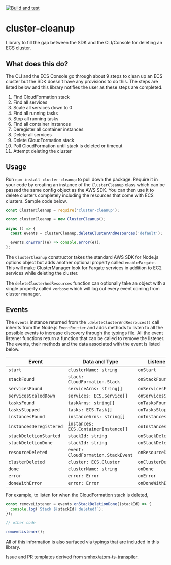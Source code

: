 [![Build and test](https://github.com/YashdalfTheGray/cluster-cleanup/actions/workflows/build-and-test.yml/badge.svg)](https://github.com/YashdalfTheGray/cluster-cleanup/actions/workflows/build-and-test.yml)

# cluster-cleanup

Library to fill the gap between the SDK and the CLI/Console for deleting an ECS cluster.

## What does this do?

The CLI and the ECS Console go through about 9 steps to clean up an ECS cluster but the SDK doesn't have any provisions to do this. The steps are listed below and this library notifies the user as these steps are completed.

1. Find CloudFormation stack
1. Find all services
1. Scale all services down to 0
1. Find all running tasks
1. Stop all running tasks
1. Find all container instances
1. Deregister all container instances
1. Delete all services
1. Delete CloudFormation stack
1. Poll CloudFormation until stack is deleted or timeout
1. Attempt deleting the cluster

## Usage

Run `npm install cluster-cleanup` to pull down the package. Require it in your code by creating an instance of the `ClusterCleanup` class which can be passed the same config object as the AWS SDK. You can then use it to delete clusters completely including the resources that come with ECS clusters. Sample code below.

```javascript
const ClusterCleanup = require('cluster-cleanup');

const clusterCleanup = new ClusterCleanup();

async () => {
  const events = clusterCleanup.deleteClusterAndResources('default');

  events.onError((e) => console.error(e));
};
```

The `ClusterCleanup` constructor takes the standard AWS SDK for Node.js options object but adds another optional property called `enableFargate`. This will make ClusterManager look for Fargate services in addition to EC2 services while deleting the cluster.

The `deleteClusterAndResources` function can optionally take an object with a single property called `verbose` which will log out every event coming from cluster manager.

## Events

The `events` instance returned from the `.deleteClusterAndResrouces()` call inherits from the Node.js `EventEmitter` and adds methods to listen to all the possible events to increase discovery through the typings file. All the event listener functions return a function that can be called to remove the listener. The events, their methods and the data associated with the event is listed below.

| Event                   | Data and Type                        | Listener Method           |
| ----------------------- | ------------------------------------ | ------------------------- |
| `start`                 | `clusterName: string`                | `onStart`                 |
| `stackFound`            | `stack: CloudFormation.Stack`        | `onStackFound`            |
| `servicesFound`         | `serviceArns: string[]`              | `onServicesFound`         |
| `servicesScaledDown`    | `services: ECS.Service[]`            | `onServicesScaledDown`    |
| `tasksFound`            | `taskArns: string[]`                 | `onTasksFound`            |
| `tasksStopped`          | `tasks: ECS.Task[]`                  | `onTasksStopped`          |
| `instancesFound`        | `instanceArns: string[]`             | `onInstancesFound`        |
| `instancesDeregistered` | `instances: ECS.ContainerInstance[]` | `onInstancesDeregistered` |
| `stackDeletionStarted`  | `stackId: string`                    | `onStackDeletionStarted`  |
| `stackDeletionDone`     | `stackId: string`                    | `onStackDeletionDone`     |
| `resourceDeleted`       | `event: CloudFormation.StackEvent`   | `onResourceDeleted`       |
| `clusterDeleted`        | `cluster: ECS.Cluster`               | `onClusterDeleted`        |
| `done`                  | `clusterName: string`                | `onDone`                  |
| `error`                 | `error: Error`                       | `onError`                 |
| `doneWithError`         | `error: Error`                       | `onDoneWithError`         |

For example, to listen for when the CloudFormation stack is deleted,

```javascript
const removeListener = events.onStackDeletionDone((stackId) => {
  console.log(`Stack ${stackId} deleted!`);
});

// other code

removeListener();
```

All of this information is also surfaced via typings that are included in this library.

Issue and PR templates derived from [smhxx/atom-ts-transpiler](https://github.com/smhxx/atom-ts-transpiler).
